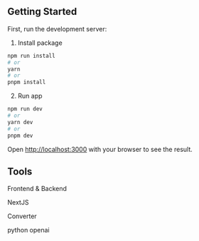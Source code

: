 ## Getting Started

First, run the development server:

1. Install package
```bash
npm run install
# or
yarn
# or
pnpm install
```

2. Run app
```bash
npm run dev
# or
yarn dev
# or
pnpm dev
```

Open [http://localhost:3000](http://localhost:3000) with your browser to see the result.

## Tools 
Frontend & Backend

NextJS

Converter

python
openai
